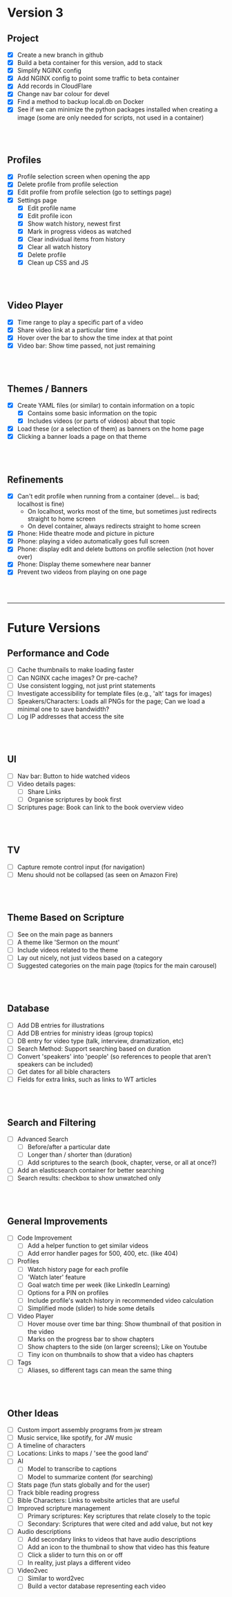 # Version 3

## Project
- [x] Create a new branch in github
- [x] Build a beta container for this version, add to stack
- [x] Simplify NGINX config
- [x] Add NGINX config to point some traffic to beta container
- [x] Add records in CloudFlare
- [x] Change nav bar colour for devel
- [x] Find a method to backup local.db on Docker
- [x] See if we can minimize the python packages installed when creating a image (some are only needed for scripts, not used in a container)

</br></br>


## Profiles
- [x] Profile selection screen when opening the app
- [x] Delete profile from profile selection
- [x] Edit profile from profile selection (go to settings page)
- [x] Settings page
  - [x] Edit profile name
  - [x] Edit profile icon
  - [x] Show watch history, newest first
  - [x] Mark in progress videos as watched
  - [x] Clear individual items from history
  - [x] Clear all watch history
  - [x] Delete profile
  - [x] Clean up CSS and JS

</br></br>


## Video Player
- [x] Time range to play a specific part of a video
- [x] Share video link at a particular time
- [x] Hover over the bar to show the time index at that point
- [x] Video bar: Show time passed, not just remaining

</br></br>


## Themes / Banners
- [x] Create YAML files (or similar) to contain information on a topic
  - [x] Contains some basic information on the topic
  - [x] Includes videos (or parts of videos) about that topic
- [x] Load these (or a selection of them) as banners on the home page
- [x] Clicking a banner loads a page on that theme

</br></br>


## Refinements
- [x] Can't edit profile when running from a container (devel... is bad; localhost is fine)
  - On localhost, works most of the time, but sometimes just redirects straight to home screen
  - On devel container, always redirects straight to home screen
- [x] Phone: Hide theatre mode and picture in picture
- [x] Phone: playing a video automatically goes full screen
- [x] Phone: display edit and delete buttons on profile selection (not hover over)
- [x] Phone: Display theme somewhere near banner
- [x] Prevent two videos from playing on one page

</br></br>




----
# Future Versions

## Performance and Code

- [ ] Cache thumbnails to make loading faster
- [ ] Can NGINX cache images? Or pre-cache?
- [ ] Use consistent logging, not just print statements
- [ ] Investigate accessibility for template files (e.g., 'alt' tags for images)
- [ ] Speakers/Characters: Loads all PNGs for the page; Can we load a minimal one to save bandwidth?
- [ ] Log IP addresses that access the site

</br></br>


## UI
- [ ] Nav bar: Button to hide watched videos
- [ ] Video details pages:
  - [ ] Share Links
  - [ ] Organise scriptures by book first
- [ ] Scriptures page: Book can link to the book overview video

</br></br>


## TV
- [ ] Capture remote control input (for navigation)
- [ ] Menu should not be collapsed (as seen on Amazon Fire)

</br></br>


## Theme Based on Scripture
- [ ] See on the main page as banners
- [ ] A theme like 'Sermon on the mount'
- [ ] Include videos related to the theme
- [ ] Lay out nicely, not just videos based on a category
- [ ] Suggested categories on the main page (topics for the main carousel)

</br></br>


## Database
- [ ] Add DB entries for illustrations
- [ ] Add DB entries for ministry ideas (group topics)
- [ ] DB entry for video type (talk, interview, dramatization, etc)
- [ ] Search Method: Support searching based on duration
- [ ] Convert 'speakers' into 'people' (so references to people that aren't speakers can be included)
- [ ] Get dates for all bible characters
- [ ] Fields for extra links, such as links to WT articles

</br></br>


## Search and Filtering
- [ ] Advanced Search
  - [ ] Before/after a particular date
  - [ ] Longer than / shorter than (duration)
  - [ ] Add scriptures to the search (book, chapter, verse, or all at once?)
- [ ] Add an elasticsearch container for better searching
- [ ] Search results: checkbox to show unwatched only

</br></br>


## General Improvements
- [ ] Code Improvement
  - [ ] Add a helper function to get similar videos
  - [ ] Add error handler pages for 500, 400, etc. (like 404)
- [ ] Profiles
  - [ ] Watch history page for each profile
  - [ ] 'Watch later' feature
  - [ ] Goal watch time per week (like LinkedIn Learning)
  - [ ] Options for a PIN on profiles
  - [ ] Include profile's watch history in recommended video calculation
  - [ ] Simplified mode (slider) to hide some details
- [ ] Video Player
  - [ ] Hover mouse over time bar thing: Show thumbnail of that position in the video
  - [ ] Marks on the progress bar to show chapters
  - [ ] Show chapters to the side (on larger screens); Like on Youtube
  - [ ] Tiny icon on thumbnails to show that a video has chapters
- [ ] Tags
  - [ ] Aliases, so different tags can mean the same thing

</br></br>


## Other Ideas
- [ ] Custom import assembly programs from jw stream
- [ ] Music service, like spotify, for JW music
- [ ] A timeline of characters
- [ ] Locations: Links to maps / 'see the good land'
- [ ] AI
  - [ ] Model to transcribe to captions
  - [ ] Model to summarize content (for searching)
- [ ] Stats page (fun stats globally and for the user)
- [ ] Track bible reading progress
- [ ] Bible Characters: Links to website articles that are useful
- [ ] Improved scripture management
  - [ ] Primary scriptures: Key scriptures that relate closely to the topic
  - [ ] Secondary: Scriptures that were cited and add value, but not key
- [ ] Audio descriptions
  - [ ] Add secondary links to videos that have audio descriptions
  - [ ] Add an icon to the thumbnail to show that video has this feature
  - [ ] Click a slider to turn this on or off
  - [ ] In reality, just plays a different video
- [ ] Video2vec
  - [ ] Similar to word2vec
  - [ ] Build a vector database representing each video

</br></br>

